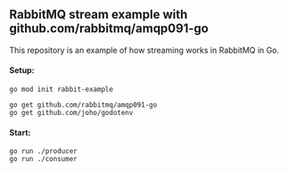 ## RabbitMQ stream example with github.com/rabbitmq/amqp091-go

This repository is an example of how streaming works in RabbitMQ in Go.

#### Setup:

```
go mod init rabbit-example

go get github.com/rabbitmq/amqp091-go
go get github.com/joho/godotenv
```

#### Start:

```
go run ./producer
go run ./consumer
```
